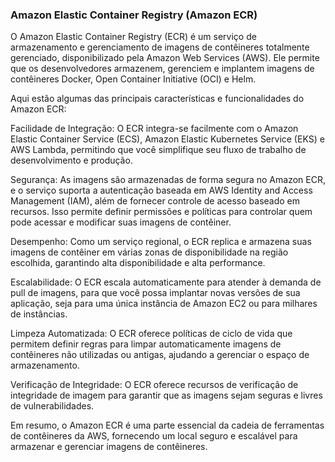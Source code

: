 ### Amazon Elastic Container Registry (Amazon ECR)

O Amazon Elastic Container Registry (ECR) é um serviço de armazenamento e gerenciamento de imagens de contêineres totalmente gerenciado, disponibilizado pela Amazon Web Services (AWS). Ele permite que os desenvolvedores armazenem, gerenciem e implantem imagens de contêineres Docker, Open Container Initiative (OCI) e Helm.

Aqui estão algumas das principais características e funcionalidades do Amazon ECR:



Facilidade de Integração: O ECR integra-se facilmente com o Amazon Elastic Container Service (ECS), Amazon Elastic Kubernetes Service (EKS) e AWS Lambda, permitindo que você simplifique seu fluxo de trabalho de desenvolvimento e produção.

Segurança: As imagens são armazenadas de forma segura no Amazon ECR, e o serviço suporta a autenticação baseada em AWS Identity and Access Management (IAM), além de fornecer controle de acesso baseado em recursos. Isso permite definir permissões e políticas para controlar quem pode acessar e modificar suas imagens de contêiner.

Desempenho: Como um serviço regional, o ECR replica e armazena suas imagens de contêiner em várias zonas de disponibilidade na região escolhida, garantindo alta disponibilidade e alta performance.

Escalabilidade: O ECR escala automaticamente para atender à demanda de pull de imagens, para que você possa implantar novas versões de sua aplicação, seja para uma única instância de Amazon EC2 ou para milhares de instâncias.

Limpeza Automatizada: O ECR oferece políticas de ciclo de vida que permitem definir regras para limpar automaticamente imagens de contêineres não utilizadas ou antigas, ajudando a gerenciar o espaço de armazenamento.

Verificação de Integridade: O ECR oferece recursos de verificação de integridade de imagem para garantir que as imagens sejam seguras e livres de vulnerabilidades.

Em resumo, o Amazon ECR é uma parte essencial da cadeia de ferramentas de contêineres da AWS, fornecendo um local seguro e escalável para armazenar e gerenciar imagens de contêineres.